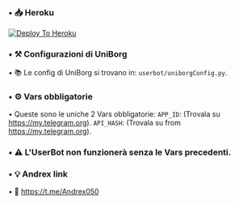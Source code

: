 ### • 📥 Heroku

[![Deploy To Heroku](https://www.herokucdn.com/deploy/button.svg)](https://heroku.com/deploy)



### • ⚒ Configurazioni di UniBorg

• 📚 Le config di UniBorg si trovano in: `userbot/uniborgConfig.py`.



### • ⚙️ Vars obbligatorie

• Queste sono le uniche 2 Vars obbligatorie:
    `APP_ID`:   (Trovala su https://my.telegram.org).
    `API_HASH`:   (Trovala su from https://my.telegram.org).
    
### • ⚠️ L'UserBot non funzionerà senza le Vars precedenti.



### • 💡 Andrex link

• 🔗 https://t.me/Andrex050

